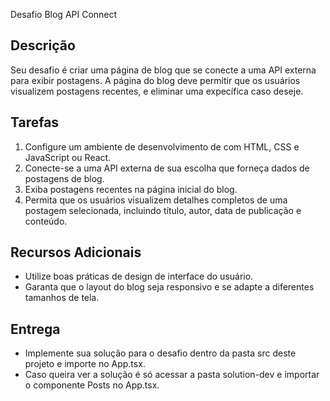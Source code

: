 Desafio Blog API Connect

## Descrição

Seu desafio é criar uma página de blog que se conecte a uma API externa para exibir postagens. A página do blog deve permitir que os usuários visualizem postagens recentes, e eliminar uma expecífica caso deseje.

## Tarefas

1. Configure um ambiente de desenvolvimento de com HTML, CSS e JavaScript ou React.
2. Conecte-se a uma API externa de sua escolha que forneça dados de postagens de blog.
3. Exiba postagens recentes na página inicial do blog.
5. Permita que os usuários visualizem detalhes completos de uma postagem selecionada, incluindo título, autor, data de publicação e conteúdo.

## Recursos Adicionais

- Utilize boas práticas de design de interface do usuário.
- Garanta que o layout do blog seja responsivo e se adapte a diferentes tamanhos de tela.

## Entrega

- Implemente sua solução para o desafio dentro da pasta src deste projeto e importe no App.tsx.
- Caso queira ver a solução é só acessar a pasta solution-dev e importar o componente Posts no App.tsx.